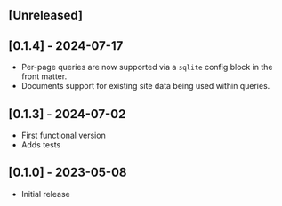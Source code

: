 ## [Unreleased]

## [0.1.4] - 2024-07-17
- Per-page queries are now supported via a `sqlite` config block in the front matter.
- Documents support for existing site data being used within queries.

## [0.1.3] - 2024-07-02
- First functional version
- Adds tests

## [0.1.0] - 2023-05-08

- Initial release
